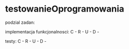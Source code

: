 # testowanieOprogramowania

podzial zadan:

implementacja funkcjonalnosci:
C -
R -
U -
D -

testy:
C -
R -
U -
D -
